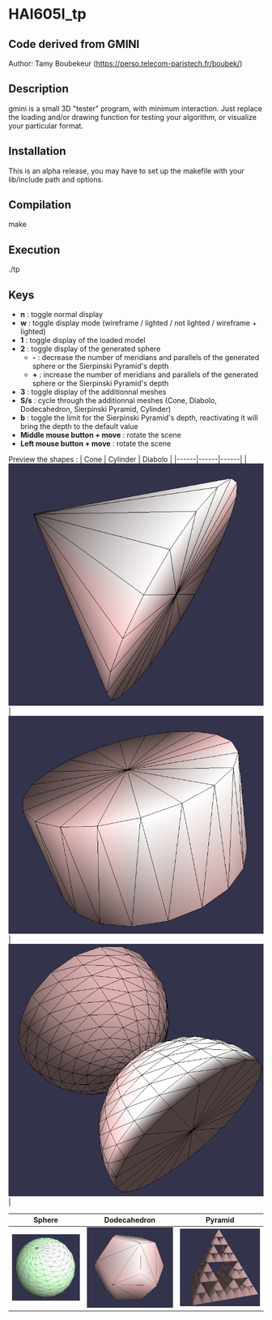 # HAI605I_tp
Code derived from GMINI
-----------

Author: Tamy Boubekeur (https://perso.telecom-paristech.fr/boubek/)


Description
------------

gmini is a small 3D "tester" program, with minimum interaction. 
Just replace the loading and/or drawing function for testing your algorithm, or visualize your particular format.


Installation
------------

This is an alpha release, you may have to set up the makefile with
your lib/include path and options.


Compilation 
------------
make


Execution 
------------
./tp

Keys
------------
- **n** : toggle normal display
- **w** : toggle display mode (wireframe / lighted / not lighted / wireframe + lighted)
- **1** : toggle display of the loaded model
- **2** : toggle display of the generated sphere
  - **\-** : decrease the number of meridians and parallels of the generated sphere or the Sierpinski Pyramid's depth
  - **\+** : increase the number of meridians and parallels of the generated sphere or the Sierpinski Pyramid's depth
- **3** : toggle display of the additionnal meshes
- **S/s** : cycle through the additionnal meshes (Cone, Diabolo, Dodecahedron, Sierpinski Pyramid, Cylinder)
- **b** : toggle the limit for the Sierpinski Pyramid's depth, reactivating it will bring the depth to the default value
- **Middle mouse button + move** : rotate the scene
- **Left mouse button + move** : rotate the scene

Preview the shapes :
| Cone    | Cylinder | Diabolo |
|------|------|------|
|![cone](./img/cone.png)|![cylinder](./img/cylinder.png)|![diabolo](./img/diabolo.png)|

| Sphere | Dodecahedron | Pyramid |
|------|------|------|
|![sphere](./img/sphere.png)|![dodecahedron](./img/dodecahedron.png)|![pyramid](./img/pyramid.png)|